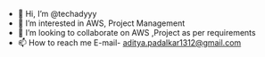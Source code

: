 - 👋 Hi, I’m @techadyyy
- 👀 I’m interested in AWS, Project Management
- 💞️ I’m looking to collaborate on AWS ,Project as per requirements
- 📫 How to reach me E-mail- aditya.padalkar1312@gmail.com

<!---
techadyyy/techadyyy is a ✨ special ✨ repository because its `README.md` (this file) appears on your GitHub profile.
You can click the Preview link to take a look at your changes.
--->
